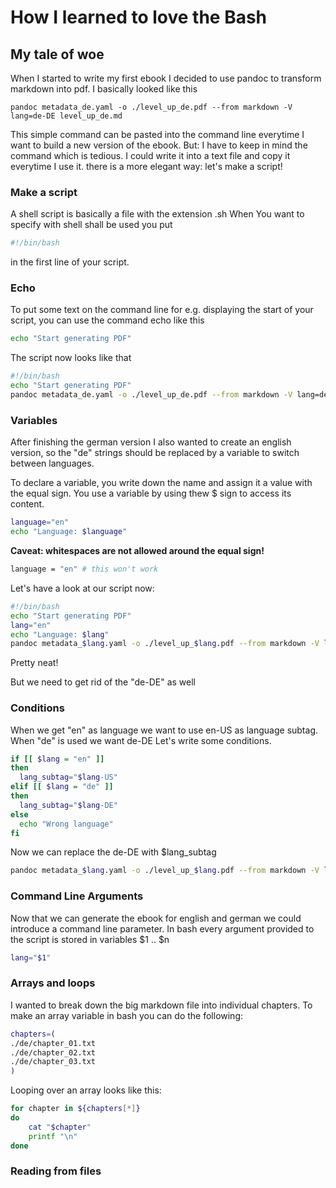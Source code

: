 # How I learned to love the Bash

## My tale of woe

When I started to write my first ebook I decided to use pandoc to transform markdown into pdf.
I basically looked like this

`pandoc metadata_de.yaml -o ./level_up_de.pdf --from markdown -V lang=de-DE level_up_de.md`

This simple command can be pasted into the command line everytime I want to build a new version of the ebook.
But: I have to keep in mind the command which is tedious. I could write it into a text file and copy it everytime I use it. 
there is a more elegant way: let's make a script!

### Make a script
A shell script is basically a file with the extension .sh
When You want to specify with shell shall be used you put 
```bash
#!/bin/bash
```

in the first line of your script.

### Echo
To put some text on the command line for e.g. displaying the start of your script, you can use the command echo like this

```bash
echo "Start generating PDF"
```

The script now looks like that
```bash
#!/bin/bash
echo "Start generating PDF"
pandoc metadata_de.yaml -o ./level_up_de.pdf --from markdown -V lang=de-DE level_up_de.md
```
### Variables
After finishing the german version I also wanted to create an english version,
so the "de" strings should be replaced by a variable to switch between languages.

To declare a variable, you write down the name and assign it a value with the equal sign.
You use a variable by using thew $ sign to access its content.

```bash
language="en"
echo "Language: $language"
```
**Caveat: whitespaces are not allowed around the equal sign!**
```bash
language = "en" # this won't work
```


Let's have a look at our script now:

```bash
#!/bin/bash
echo "Start generating PDF"
lang="en"
echo "Language: $lang"
pandoc metadata_$lang.yaml -o ./level_up_$lang.pdf --from markdown -V lang=de-DE level_up_$lang.md
```

Pretty neat! 

But we need to get rid of the "de-DE" as well

### Conditions
When we get "en" as language we want to use en-US as language subtag. When "de" is used we want de-DE
Let's write some conditions.

```bash
if [[ $lang = "en" ]]
then
  lang_subtag="$lang-US"
elif [[ $lang = "de" ]]
then
  lang_subtag="$lang-DE"
else
  echo "Wrong language"
fi
```
Now we can replace the de-DE with $lang_subtag

```bash
pandoc metadata_$lang.yaml -o ./level_up_$lang.pdf --from markdown -V lang=$lang_subtag level_up_$lang.md
```

### Command Line Arguments

Now that we can generate the ebook for english and german we could introduce a command line parameter.
In bash every argument provided to the script is stored in variables $1 .. $n

```bash
lang="$1"
```

### Arrays and loops

I wanted to break down the big markdown file into individual chapters.
To make an array variable in bash you can do the following:

```bash
chapters=(
./de/chapter_01.txt
./de/chapter_02.txt
./de/chapter_03.txt
)
```

Looping over an array looks like this:

```bash
for chapter in ${chapters[*]}
do
	cat "$chapter"
	printf "\n"
done
```

### Reading from files


